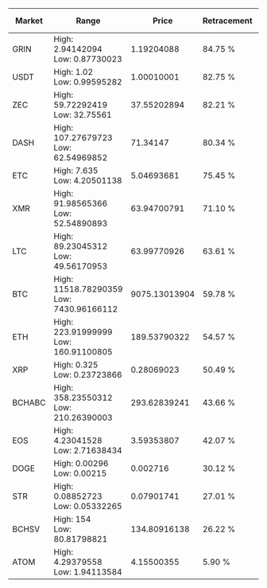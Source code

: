 | Market | Range | Price| Retracement | Doubles to 50% |
| --- | --- | --- | --- | --- |
| GRIN | High: 2.94142094<br />Low: 0.87730023 | 1.19204088 | 84.75 % | 1.60 |
| USDT | High: 1.02<br />Low: 0.99595282 | 1.00010001 | 82.75 % | 1.01 |
| ZEC | High: 59.72292419<br />Low: 32.75561 | 37.55202894 | 82.21 % | 1.23 |
| DASH | High: 107.27679723<br />Low: 62.54969852 | 71.34147 | 80.34 % | 1.19 |
| ETC | High: 7.635<br />Low: 4.20501138 | 5.04693681 | 75.45 % | 1.17 |
| XMR | High: 91.98565366<br />Low: 52.54890893 | 63.94700791 | 71.10 % | 1.13 |
| LTC | High: 89.23045312<br />Low: 49.56170953 | 63.99770926 | 63.61 % | 1.08 |
| BTC | High: 11518.78290359<br />Low: 7430.96166112 | 9075.13013904 | 59.78 % | 1.04 |
| ETH | High: 223.91999999<br />Low: 160.91100805 | 189.53790322 | 54.57 % | 1.02 |
| XRP | High: 0.325<br />Low: 0.23723866 | 0.28069023 | 50.49 % | 1.00 |
| BCHABC | High: 358.23550312<br />Low: 210.26390003 | 293.62839241 | 43.66 % | 0.00 |
| EOS | High: 4.23041528<br />Low: 2.71638434 | 3.59353807 | 42.07 % | 0.00 |
| DOGE | High: 0.00296<br />Low: 0.00215 | 0.002716 | 30.12 % | 0.00 |
| STR | High: 0.08852723<br />Low: 0.05332265 | 0.07901741 | 27.01 % | 0.00 |
| BCHSV | High: 154<br />Low: 80.81798821 | 134.80916138 | 26.22 % | 0.00 |
| ATOM | High: 4.29379558<br />Low: 1.94113584 | 4.15500355 | 5.90 % | 0.00 |
